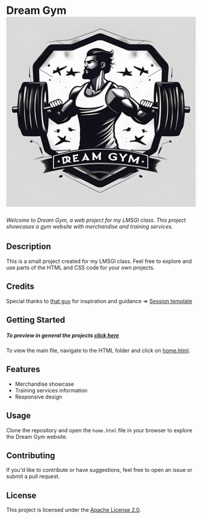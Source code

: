 # Dream Gym ![Dream Gym Logo](img/logo-1.jpg)

###### Welcome to Dream Gym, a web project for my LMSGI class. This project showcases a gym website with merchandise and training services.

## Description

This is a small project created for my LMSGI class. Feel free to explore and use parts of the HTML and CSS code for your own projects.

## Credits

Special thanks to [that guy](https://youtu.be/PlpM2LJWu-s) for inspiration and guidance &rArr; [Session template](https://github.com/AsmrProg-YT/Modern-Login)

## Getting Started

##### To preview in general the projects [click here](https://lgardia1.github.io/HTML/home.html)

To view the main file, navigate to the HTML folder and click on [home.html](HTML/home.html).



## Features

- Merchandise showcase
- Training services information
- Responsive design

## Usage

Clone the repository and open the `home.html` file in your browser to explore the Dream Gym website.

## Contributing

If you'd like to contribute or have suggestions, feel free to open an issue or submit a pull request.

## License

This project is licensed under the [Apache License 2.0](LICENSE).
